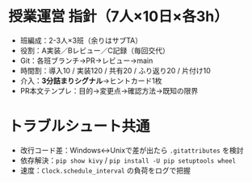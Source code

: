 # 授業運営 指針（7人×10日×各3h）
- 班編成：2-3人×3班（余りはサブTA）
- 役割：A実装／Bレビュー／C記録（毎回交代）
- Git：各班ブランチ→PR→レビュー→main
- 時間割：導入10 / 実装120 / 共有20 / ふり返り20 / 片付け10
- 介入：**3分詰まりシグナル**→ヒントカード1枚
- PR本文テンプレ：目的→変更点→確認方法→既知の限界

# トラブルシュート共通
- 改行コード差：Windows↔Unixで差が出たら `.gitattributes` を検討
- 依存解決：`pip show kivy` / `pip install -U pip setuptools wheel`
- 速度：`Clock.schedule_interval` の負荷をログで把握
